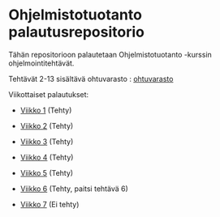 # Ohjelmistotuotanto palautusrepositorio

Tähän repositorioon palautetaan Ohjelmistotuotanto -kurssin ohjelmointitehtävät.

Tehtävät 2-13 sisältävä ohtuvarasto : [ohtuvarasto](https://github.com/evahteri/ohtuvarasto)

Viikottaiset palautukset:

- [Viikko 1](https://github.com/evahteri/ohtu_palautusrepositorio/tree/main/viikko1) (Tehty)

- [Viikko 2](https://github.com/evahteri/ohtu_palautusrepositorio/tree/main/viikko2) (Tehty)

- [Viikko 3](https://github.com/evahteri/ohtu_palautusrepositorio/tree/main/viikko3) (Tehty)

- [Viikko 4](https://github.com/evahteri/ohtu_palautusrepositorio/tree/main/viikko4) (Tehty)

- [Viikko 5](https://github.com/evahteri/ohtu_palautusrepositorio/tree/main/viikko5) (Tehty)

- [Viikko 6](https://github.com/evahteri/ohtu_palautusrepositorio/tree/main/viikko6) (Tehty, paitsi tehtävä 6)

- [Viikko 7](https://github.com/evahteri/ohtu_palautusrepositorio/tree/main/viikko7) (Ei tehty)
